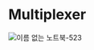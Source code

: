 # Multiplexer
![이름 없는 노트북-523](https://github.com/user-attachments/assets/e57f60c5-8867-407f-aa51-b9b1df90e155)
